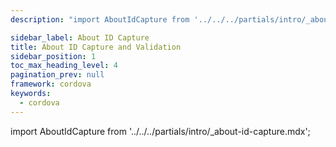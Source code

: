```yaml
---
description: "import AboutIdCapture from '../../../partials/intro/_about-id-capture.mdx';                                                                                                "

sidebar_label: About ID Capture
title: About ID Capture and Validation
sidebar_position: 1
toc_max_heading_level: 4
pagination_prev: null
framework: cordova
keywords:
  - cordova
---
```


import AboutIdCapture from '../../../partials/intro/_about-id-capture.mdx';

<AboutIdCapture/>